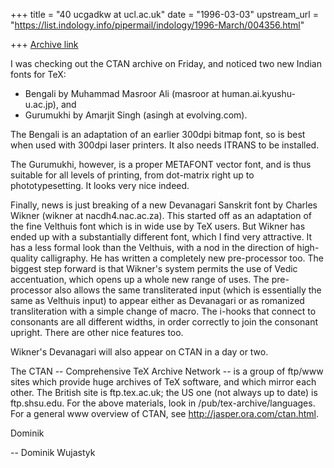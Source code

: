 +++
title = "40 ucgadkw at ucl.ac.uk"
date = "1996-03-03"
upstream_url = "https://list.indology.info/pipermail/indology/1996-March/004356.html"

+++
[Archive link](https://list.indology.info/pipermail/indology/1996-March/004356.html)


I was checking out the CTAN archive on Friday, and noticed two new Indian fonts
for TeX: 

*  Bengali by Muhammad Masroor Ali (masroor at human.ai.kyushu-u.ac.jp),
and 
*  Gurumukhi by Amarjit Singh (asingh at evolving.com).

The Bengali is an adaptation of an earlier 300dpi bitmap font, so is best when
used with 300dpi laser printers.  It also needs ITRANS to be installed.  

The Gurumukhi, however, is a proper METAFONT vector font, and is thus suitable
for all levels of printing, from dot-matrix right up to phototypesetting.  It
looks very nice indeed.

Finally, news is just breaking of a new Devanagari Sanskrit font by Charles
Wikner (wikner at nacdh4.nac.ac.za).  This started off as an adaptation of the fine
Velthuis font which is in wide use by TeX users.  But Wikner has ended up with a
substantially different font, which I find very attractive.  It has a less
formal look than the Velthuis, with a nod in the direction of high-quality
calligraphy.  He has written a completely new pre-processor too.  The biggest
step forward is that Wikner's system permits the use of Vedic accentuation,
which opens up a whole new range of uses.  The pre-processor also allows the
same transliterated input (which is essentially the same as Velthuis input) to
appear either as Devanagari or as romanized transliteration with a simple change
of macro.  The i-hooks that connect to consonants are all different widths, in
order correctly to join the consonant upright.  There are other nice features
too.

Wikner's Devanagari will also appear on CTAN in a day or two.

The CTAN -- Comprehensive TeX Archive Network -- is a group of ftp/www sites
which provide huge archives of TeX software, and which mirror each other.  The
British site is ftp.tex.ac.uk; the US one (not always up to date) is
ftp.shsu.edu.  For the above materials, look in /pub/tex-archive/languages.  For
a general www overview of CTAN, see http://jasper.ora.com/ctan.html.

Dominik



--
Dominik Wujastyk






